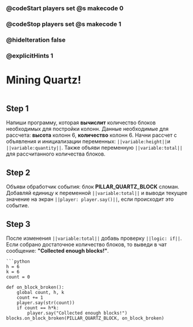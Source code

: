 ### @codeStart players set @s makecode 0
### @codeStop players set @s makecode 1

### @hideIteration false 
### @explicitHints 1


# Mining Quartz!

```python
```

## Step 1
Напиши программу, которая **вычислит** количество блоков необходимых для постройки колонн. Данные необходимые для рассчета: **высота** колонн 6, **количество** колонн 6. Начни рассчет с объявления и инициализации переменных: ``||variable:height||``и ``||variable:quantity||``. Также объяви переменную ``||variable:total||`` для рассчитанного количества блоков. 

## Step 2
Объяви обработчик события: блок **PILLAR_QUARTZ_BLOCK** сломан. Добавляй единицу к переменной ``||variable:total||`` и выводи текущее значение на экран ``||player: player.say()||``, если происходит это событие.

## Step 3
После изменения ``||variable:total||`` добавь проверку ``||logic: if||``. Если собрано достаточное количество блоков, то выведи в чат сообщение: **"Collected enough blocks!"**.

```ghost
```python
h = 6
k = 6
count = 0

def on_block_broken():
    global count, h, k
    count += 1
    player.say(str(count))
    if count == h*k:
        player.say("Collected enough blocks!")
blocks.on_block_broken(PILLAR_QUARTZ_BLOCK, on_block_broken)
```
